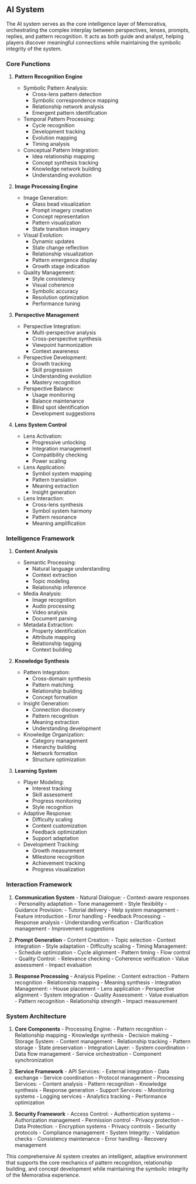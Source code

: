 ## AI System

The AI system serves as the core intelligence layer of Memorativa, orchestrating the complex interplay between perspectives, lenses, prompts, replies, and pattern recognition. It acts as both guide and analyst, helping players discover meaningful connections while maintaining the symbolic integrity of the system.

### Core Functions

1. **Pattern Recognition Engine**
   - Symbolic Pattern Analysis:
     - Cross-lens pattern detection
     - Symbolic correspondence mapping
     - Relationship network analysis
     - Emergent pattern identification
   - Temporal Pattern Processing:
     - Cycle recognition
     - Development tracking
     - Evolution mapping
     - Timing analysis
   - Conceptual Pattern Integration:
     - Idea relationship mapping
     - Concept synthesis tracking
     - Knowledge network building
     - Understanding evolution

2. **Image Processing Engine**
   - Image Generation:
     - Glass bead visualization
     - Prompt imagery creation
     - Concept representation
     - Pattern visualization
     - State transition imagery
   - Visual Evolution:
     - Dynamic updates
     - State change reflection
     - Relationship visualization
     - Pattern emergence display
     - Growth stage indication
   - Quality Management:
     - Style consistency
     - Visual coherence
     - Symbolic accuracy
     - Resolution optimization
     - Performance tuning

3. **Perspective Management**
   - Perspective Integration:
     - Multi-perspective analysis
     - Cross-perspective synthesis
     - Viewpoint harmonization
     - Context awareness
   - Perspective Development:
     - Growth tracking
     - Skill progression
     - Understanding evolution
     - Mastery recognition
   - Perspective Balance:
     - Usage monitoring
     - Balance maintenance
     - Blind spot identification
     - Development suggestions

4. **Lens System Control**
   - Lens Activation:
     - Progressive unlocking
     - Integration management
     - Compatibility checking
     - Power scaling
   - Lens Application:
     - Symbol system mapping
     - Pattern translation
     - Meaning extraction
     - Insight generation
   - Lens Interaction:
     - Cross-lens synthesis
     - Symbol system harmony
     - Pattern resonance
     - Meaning amplification

### Intelligence Framework

1. **Content Analysis**
     - Semantic Processing:
       - Natural language understanding
       - Context extraction
       - Topic modeling
       - Relationship inference
     - Media Analysis:
       - Image recognition
       - Audio processing
       - Video analysis
       - Document parsing
     - Metadata Extraction:
       - Property identification
       - Attribute mapping
       - Relationship tagging
       - Context building

2. **Knowledge Synthesis**
     - Pattern Integration:
       - Cross-domain synthesis
       - Pattern matching
       - Relationship building
       - Concept formation
     - Insight Generation:
       - Connection discovery
       - Pattern recognition
       - Meaning extraction
       - Understanding development
     - Knowledge Organization:
       - Category management
       - Hierarchy building
       - Network formation
       - Structure optimization

3. **Learning System**
     - Player Modeling:
       - Interest tracking
       - Skill assessment
       - Progress monitoring
       - Style recognition
     - Adaptive Response:
       - Difficulty scaling
       - Content customization
       - Feedback optimization
       - Support adaptation
     - Development Tracking:
       - Growth measurement
       - Milestone recognition
       - Achievement tracking
       - Progress visualization

### Interaction Framework

1. **Communication System**
       - Natural Dialogue:
         - Context-aware responses
         - Personality adaptation
         - Tone management
         - Style flexibility
       - Guidance Provision:
         - Tutorial delivery
         - Help system management
         - Feature introduction
         - Error handling
       - Feedback Processing:
         - Response analysis
         - Understanding verification
         - Clarification management
         - Improvement suggestions

2. **Prompt Generation**
       - Content Creation:
         - Topic selection
         - Context integration
         - Style adaptation
         - Difficulty scaling
       - Timing Management:
         - Schedule optimization
         - Cycle alignment
         - Pattern timing
         - Flow control
       - Quality Control:
         - Relevance checking
         - Coherence verification
         - Value assessment
         - Impact evaluation

3. **Response Processing**
       - Analysis Pipeline:
         - Content extraction
         - Pattern recognition
         - Relationship mapping
         - Meaning synthesis
       - Integration Management:
         - House placement
         - Lens application
         - Perspective alignment
         - System integration
       - Quality Assessment:
         - Value evaluation
         - Pattern recognition
         - Relationship strength
         - Impact measurement

### System Architecture

1. **Core Components**
       - Processing Engine:
         - Pattern recognition
         - Relationship mapping
         - Knowledge synthesis
         - Decision making
       - Storage System:
         - Content management
         - Relationship tracking
         - Pattern storage
         - State preservation
       - Integration Layer:
         - System coordination
         - Data flow management
         - Service orchestration
         - Component synchronization

2. **Service Framework**
       - API Services:
         - External integration
         - Data exchange
         - Service coordination
         - Protocol management
       - Processing Services:
         - Content analysis
         - Pattern recognition
         - Knowledge synthesis
         - Response generation
       - Support Services:
         - Monitoring systems
         - Logging services
         - Analytics tracking
         - Performance optimization

3. **Security Framework**
       - Access Control:
         - Authentication systems
         - Authorization management
         - Permission control
         - Privacy protection
       - Data Protection:
         - Encryption systems
         - Privacy controls
         - Security protocols
         - Compliance management
       - System Integrity:
         - Validation checks
         - Consistency maintenance
         - Error handling
         - Recovery management

This comprehensive AI system creates an intelligent, adaptive environment that supports the core mechanics of pattern recognition, relationship building, and concept development while maintaining the symbolic integrity of the Memorativa experience.